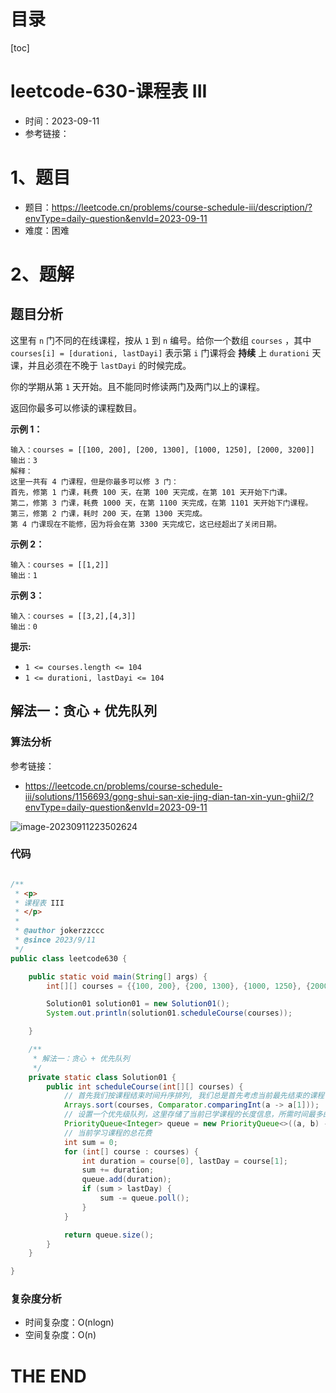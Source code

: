 # 目录

[toc]

# leetcode-630-课程表 III

- 时间：2023-09-11
- 参考链接：



# 1、题目

- 题目：https://leetcode.cn/problems/course-schedule-iii/description/?envType=daily-question&envId=2023-09-11
- 难度：困难





# 2、题解

## 题目分析

这里有 `n` 门不同的在线课程，按从 `1` 到 `n` 编号。给你一个数组 `courses` ，其中 `courses[i] = [durationi, lastDayi]` 表示第 `i` 门课将会 **持续** 上 `durationi` 天课，并且必须在不晚于 `lastDayi` 的时候完成。

你的学期从第 `1` 天开始。且不能同时修读两门及两门以上的课程。

返回你最多可以修读的课程数目。

 

**示例 1：**

```
输入：courses = [[100, 200], [200, 1300], [1000, 1250], [2000, 3200]]
输出：3
解释：
这里一共有 4 门课程，但是你最多可以修 3 门：
首先，修第 1 门课，耗费 100 天，在第 100 天完成，在第 101 天开始下门课。
第二，修第 3 门课，耗费 1000 天，在第 1100 天完成，在第 1101 天开始下门课程。
第三，修第 2 门课，耗时 200 天，在第 1300 天完成。
第 4 门课现在不能修，因为将会在第 3300 天完成它，这已经超出了关闭日期。
```

**示例 2：**

```
输入：courses = [[1,2]]
输出：1
```

**示例 3：**

```
输入：courses = [[3,2],[4,3]]
输出：0
```

 

**提示:**

+ `1 <= courses.length <= 104`
+ `1 <= durationi, lastDayi <= 104`

## 解法一：贪心 + 优先队列

### 算法分析

参考链接：

- https://leetcode.cn/problems/course-schedule-iii/solutions/1156693/gong-shui-san-xie-jing-dian-tan-xin-yun-ghii2/?envType=daily-question&envId=2023-09-11



![image-20230911223502624](https://2021-joker.oss-cn-shanghai.aliyuncs.com/java-img/image-20230911223502624.png)



### 代码

```java

/**
 * <p>
 * 课程表 III
 * </p>
 *
 * @author jokerzzccc
 * @since 2023/9/11
 */
public class leetcode630 {

    public static void main(String[] args) {
        int[][] courses = {{100, 200}, {200, 1300}, {1000, 1250}, {2000, 3200}};

        Solution01 solution01 = new Solution01();
        System.out.println(solution01.scheduleCourse(courses));

    }

    /**
     * 解法一：贪心 + 优先队列
     */
    private static class Solution01 {
        public int scheduleCourse(int[][] courses) {
            // 首先我们按课程结束时间升序排列, 我们总是首先考虑当前最先结束的课程
            Arrays.sort(courses, Comparator.comparingInt(a -> a[1]));
            // 设置一个优先级队列，这里存储了当前已学课程的长度信息，所需时间最多的在堆顶（大顶堆）
            PriorityQueue<Integer> queue = new PriorityQueue<>((a, b) -> b - a);
            // 当前学习课程的总花费
            int sum = 0;
            for (int[] course : courses) {
                int duration = course[0], lastDay = course[1];
                sum += duration;
                queue.add(duration);
                if (sum > lastDay) {
                    sum -= queue.poll();
                }
            }

            return queue.size();
        }
    }

}

```





### 复杂度分析

+ 时间复杂度：O(nlog⁡n)
+ 空间复杂度：O(n)









# THE END